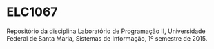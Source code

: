 # ELC1067

Repositório da disciplina Laboratório de Programação II, Universidade Federal de Santa Maria, Sistemas de Informação, 1º semestre de 2015.
